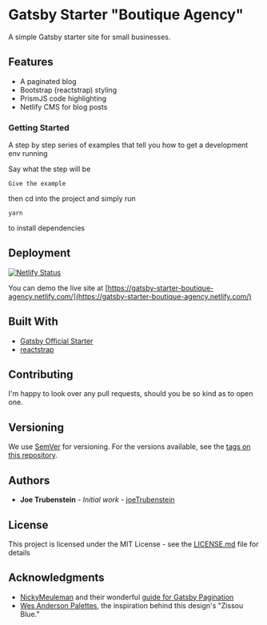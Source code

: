 # Gatsby Starter "Boutique Agency"

A simple Gatsby starter site for small businesses.

## Features

* A paginated blog
* Bootstrap (reactstrap) styling
* PrismJS code highlighting
* Netlify CMS for blog posts

### Getting Started

A step by step series of examples that tell you how to get a development env running

Say what the step will be

```
Give the example
```

then cd into the project and simply run

```
yarn
```

to install dependencies

## Deployment

[![Netlify Status](https://api.netlify.com/api/v1/badges/b5e01bde-131b-40de-a0cc-4279265bb426/deploy-status)](https://app.netlify.com/sites/gatsby-starter-boutique-agency/deploys)

You can demo the live site at [https://gatsby-starter-boutique-agency.netlify.com/](https://gatsby-starter-boutique-agency.netlify.com/)

## Built With

* [Gatsby Official Starter](http://www.dropwizard.io/1.0.2/docs/) 
* [reactstrap](https://maven.apache.org/) 

## Contributing

I'm happy to look over any pull requests, should you be so kind as to open one.

## Versioning

We use [SemVer](http://semver.org/) for versioning. For the versions available, see the [tags on this repository](https://github.com/your/project/tags). 

## Authors

* **Joe Trubenstein** - *Initial work* - [joeTrubenstein](https://github.com/joeTrubenstein)

## License

This project is licensed under the MIT License - see the [LICENSE.md](LICENSE.md) file for details

## Acknowledgments

* [NickyMeuleman](https://github.com/NickyMeuleman/gatsby-paginated-blog) and their wonderful [guide for Gatsby Pagination](https://nickymeuleman.netlify.com/blog/gatsby-pagination/)
* [Wes Anderson Palettes](https://wesandersonpalettes.tumblr.com/), the inspiration behind this design's "Zissou Blue."
